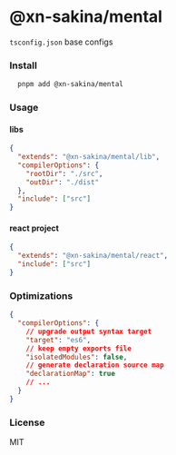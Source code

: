 # @xn-sakina/mental

`tsconfig.json` base configs

### Install

```bash
  pnpm add @xn-sakina/mental
```

### Usage

#### libs

```json
{
  "extends": "@xn-sakina/mental/lib",
  "compilerOptions": {
    "rootDir": "./src",
    "outDir": "./dist"
  },
  "include": ["src"]
}
```

#### react project

```json
{
  "extends": "@xn-sakina/mental/react",
  "include": ["src"]
}
```

### Optimizations

```json
{
  "compilerOptions": {
    // upgrade output syntax target
    "target": "es6",
    // keep empty exports file
    "isolatedModules": false,
    // generate declaration source map
    "declarationMap": true
    // ...
  }
}
```

### License

MIT
